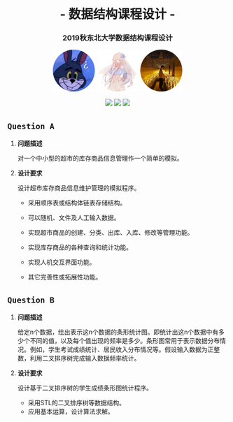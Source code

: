 <h1 align="center">- 数据结构课程设计 -</h1>
<h3 align="center">2019秋东北大学数据结构课程设计</h4>
<p align="center">
<img src="./Portrait/circle_portrait_1.png" width="96">
<img src="./Portrait/circle_portrait_2.png" width="96">
<img src="./Portrait/circle_portrait_3.png" width="96">
</p>
<p align="center">
<img src="https://img.shields.io/badge/language-c++-blue.svg?longCache=true&style=for-the-badge">
<img src="https://img.shields.io/badge/license-MIT-orange.svg?longCache=true&style=for-the-badge">
<img src="https://img.shields.io/badge/status-day_2-red.svg?longCache=true&style=for-the-badge">
</p>

## `Question A`

1. **问题描述**

   对一个中小型的超市的库存商品信息管理作一个简单的模拟。

2. **设计要求**

   设计超市库存商品信息维护管理的模拟程序。

   + 采用顺序表或结构体链表存储结构。

   + 可以随机、文件及人工输入数据。

   + 实现超市商品的创建、分类、出库、入库、修改等管理功能。

   + 实现库存商品的各种查询和统计功能。

   + 实现人机交互界面功能。

   + 其它完善性或拓展性功能。

## `Question B`

   1. **问题描述**

      给定n个数据，绘出表示这n个数据的条形统计图。即统计出这n个数据中有多少个不同的值，以及每个值出现的频率是多少。条形图常用于表示数据分布情况。例如，学生考试成绩统计、居民收入分布情况等。假设输入数据为正整数，利用二叉排序树完成输入数据频率统计。

   2. **设计要求**

      设计基于二叉排序树的学生成绩条形图统计程序。

      + 采用STL的二叉排序树等数据结构。
      + 应用基本运算，设计算法求解。